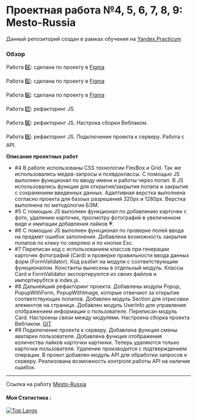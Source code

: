 # Проектная работа №4, 5, 6, 7, 8, 9: Mesto-Russia

Данный репозиторий создан в рамках обучения на [Yandex.Practicum](https://practicum.yandex.ru "Я практикум")

### Обзор

Работа 4️⃣: сделана по проекту в [Figma](https://www.figma.com/file/2cn9N9jSkmxD84oJik7xL7/JavaScript.-Sprint-4?node-id=0%3A1)

Работа 5️⃣: сделана по проекту в [Figma](https://www.figma.com/file/bjyvbKKJN2naO0ucURl2Z0/JavaScript.-Sprint-5?node-id=0%3A1)

Работа 6️⃣: сделана по проекту в [Figma](https://www.figma.com/file/kRVLKwYG3d1HGLvh7JFWRT/JavaScript.-Sprint-6?node-id=0%3A1)

Работа 7️⃣: рефакторинг JS.

Работа 8️⃣: рефакторинг JS. Настрока сборки Вебпаком.

Работа 9️⃣: рефакторинг JS. Подключение проекта к серверу. Работа с API.

**Описание проектных работ**
- #4 В работе использованы CSS технологии FlexBox и Grid. Так же использовались медиа-запросы и псевдоклассы. С помощью JS выполнен функционал по вводу имени и работы через попап. В JS  использовались функции для открытия/закрытия попапа и закрытия с сохранением введенных данных. Адаптивная верстка выполнена согласно проекта для базоых разрешений 320px и 1280px. Верстка выполнена по методологии БЭМ.
- #5 С помощью JS выполнен функционал по добавлению карточек с фото, удалению карточек, просмотру фотографий в увеличенном виде и имитации добавления лайков :heartpulse:.
- #6 С помощью JS выполнен функционал по проверке полей ввода на предмет ошибок заполнения. Добавлена возможность закрытия попапов по клику по оверлею и по кнопке Esc.
- #7 Переписан код с использованием классов при генерации карточек фотографий (Card) и проверке правильности ввода данных форм (FormValidator). Код разбит на модули с соответствующим функционалом. Константы вынесены в отдельный модуль. Классы Card и FormValidator экспортируются из своих файлов и импортирубтся в index.js.
- #8 Дальнейший рефакторинг проекта. Добавлены модули Popup, PopupWithForm, PopupWithImage, которые отвечают за открытие соответствующих попапов. Добавлен модуль Section для отрисовки элементов на странице. Добавлен модуль UserInfo для управления отображением информации о пользователе. Переписан модуль Card. Настроены связи между модулями. Настроена сборка проекта Вебпаком. [GIT](https://github.com/Vyacheslav321/mesto/tree/8ПР)
-  #9 Подключение проекта к серверу. Добавлена функция смены аватарки пользователя. Добавлена функция отображения количества лайков карточки картинки. Теперь удаляются только карточки пользователя. Удаление производится с подтверждением операции. В проект добавлен модуль API для обработки запросов к серверу. Реализована возможность контроля работы API на наличие ошибок.

---

Cсылка на работу [Mesto-Russia](https://vyacheslav321.github.io/mesto/index.html)

#### Моя Статистика :

[![Top Langs](https://github-readme-stats.vercel.app/api/top-langs/?username=Vyacheslav321&layout=compact&theme=vision-friendly)](https://github.com/Vyacheslav321/github-readme-stats)

